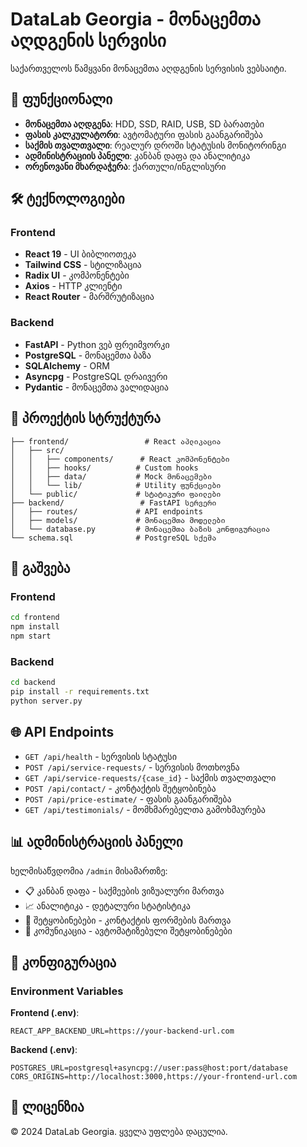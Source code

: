# DataLab Georgia - მონაცემთა აღდგენის სერვისი

საქართველოს წამყვანი მონაცემთა აღდგენის სერვისის ვებსაიტი.

## 🚀 ფუნქციონალი

- **მონაცემთა აღდგენა**: HDD, SSD, RAID, USB, SD ბარათები
- **ფასის კალკულატორი**: ავტომატური ფასის გაანგარიშება
- **საქმის თვალთვალი**: რეალურ დროში სტატუსის მონიტორინგი
- **ადმინისტრაციის პანელი**: კანბან დაფა და ანალიტიკა
- **ორენოვანი მხარდაჭერა**: ქართული/ინგლისური

## 🛠️ ტექნოლოგიები

### Frontend
- **React 19** - UI ბიბლიოთეკა
- **Tailwind CSS** - სტილიზაცია
- **Radix UI** - კომპონენტები
- **Axios** - HTTP კლიენტი
- **React Router** - მარშრუტიზაცია

### Backend
- **FastAPI** - Python ვებ ფრეიმვორკი
- **PostgreSQL** - მონაცემთა ბაზა
- **SQLAlchemy** - ORM
- **Asyncpg** - PostgreSQL დრაივერი
- **Pydantic** - მონაცემთა ვალიდაცია

## 📁 პროექტის სტრუქტურა

```
├── frontend/                 # React აპლიკაცია
│   ├── src/
│   │   ├── components/      # React კომპონენტები
│   │   ├── hooks/          # Custom hooks
│   │   ├── data/           # Mock მონაცემები
│   │   └── lib/            # Utility ფუნქციები
│   └── public/             # სტატიკური ფაილები
├── backend/                 # FastAPI სერვერი
│   ├── routes/             # API endpoints
│   ├── models/             # მონაცემთა მოდელები
│   └── database.py         # მონაცემთა ბაზის კონფიგურაცია
└── schema.sql              # PostgreSQL სქემა
```

## 🚀 გაშვება

### Frontend
```bash
cd frontend
npm install
npm start
```

### Backend
```bash
cd backend
pip install -r requirements.txt
python server.py
```

## 🌐 API Endpoints

- `GET /api/health` - სერვისის სტატუსი
- `POST /api/service-requests/` - სერვისის მოთხოვნა
- `GET /api/service-requests/{case_id}` - საქმის თვალთვალი
- `POST /api/contact/` - კონტაქტის შეტყობინება
- `POST /api/price-estimate/` - ფასის გაანგარიშება
- `GET /api/testimonials/` - მომხმარებელთა გამოხმაურება

## 📊 ადმინისტრაციის პანელი

ხელმისაწვდომია `/admin` მისამართზე:
- 📋 კანბან დაფა - საქმეების ვიზუალური მართვა
- 📈 ანალიტიკა - დეტალური სტატისტიკა
- 💬 შეტყობინებები - კონტაქტის ფორმების მართვა
- 📨 კომუნიკაცია - ავტომატიზებული შეტყობინებები

## 🔧 კონფიგურაცია

### Environment Variables

**Frontend (.env)**:
```
REACT_APP_BACKEND_URL=https://your-backend-url.com
```

**Backend (.env)**:
```
POSTGRES_URL=postgresql+asyncpg://user:pass@host:port/database
CORS_ORIGINS=http://localhost:3000,https://your-frontend-url.com
```

## 📝 ლიცენზია

© 2024 DataLab Georgia. ყველა უფლება დაცულია.